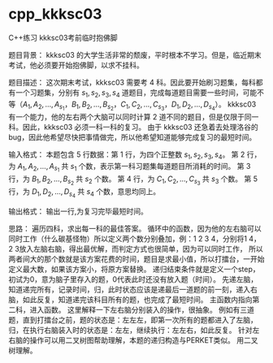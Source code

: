 # cpp_kkksc03
C++练习 kkksc03考前临时抱佛脚


题目背景：
kkksc03 的大学生活非常的颓废，平时根本不学习。但是，临近期末考试，他必须要开始抱佛脚，以求不挂科。

题目描述：
这次期末考试，kkksc03 需要考 $4$ 科。因此要开始刷习题集，每科都有一个习题集，分别有 $s_1,s_2,s_3,s_4$ 道题目，完成每道题目需要一些时间，可能不等（$A_1,A_2,\ldots,A_{s_1}$，$B_1,B_2,\ldots,B_{s_2}$，$C_1,C_2,\ldots,C_{s_3}$，$D_1,D_2,\ldots,D_{s_4}$）。
kkksc03 有一个能力，他的左右两个大脑可以同时计算 $2$ 道不同的题目，但是仅限于同一科。因此，kkksc03 必须一科一科的复习。
由于 kkksc03 还急着去处理洛谷的 bug，因此他希望尽快把事情做完，所以他希望知道能够完成复习的最短时间。

输入格式：
本题包含 $5$ 行数据：第 $1$ 行，为四个正整数 $s_1,s_2,s_3,s_4$。
第 $2$ 行，为 $A_1,A_2,\ldots,A_{s_1}$ 共 $s_1$ 个数，表示第一科习题集每道题目所消耗的时间。
第 $3$ 行，为 $B_1,B_2,\ldots,B_{s_2}$ 共 $s_2$ 个数。
第 $4$ 行，为 $C_1,C_2,\ldots,C_{s_3}$ 共 $s_3$ 个数。
第 $5$ 行，为 $D_1,D_2,\ldots,D_{s_4}$ 共 $s_4$ 个数，意思均同上。

输出格式：
输出一行,为复习完毕最短时间。

思路：
遍历四科，求出每一科的最佳答案。
循环中的函数，因为他的左右脑可以同时工作（什么碳基怪物）所以定义两个数分别叠加，例：1 2 3 4，分别将1 4，2 3放入左脑右脑，得出最优解，而判定方式也很简单，因为可以同时工作，
所以两者间大的那个数就是该方案花费的时间，题目是求最小值，所以打擂台，一开始定义最大数，如果该方案小，将原方案替换。
递归结束条件就是定义一个step，初试为0，意为脑子里存入的题，0代表此时还没有放入题（时间）。
先递左脑，知道递完所有，记录时间，归，此时状态应该是递最后一道题的前一刻，递入右脑，如此反复，知道递完该科目所有的题，也完成了最短时间。
主函数内指向第二科，进入函数。
这里解释一下左右脑分别装入的操作，很抽象。
例如有三道题，直到打擂台之前，题的状态是：左左左，即第一次所有的题都进入了左脑，归，在执行右脑装入时的状态是：左左，继续执行：左左右，如此反复。
针对左右脑的操作可以用二叉树图帮助理解，本题的递归构造与PERKET类似。
用二叉树理解。
